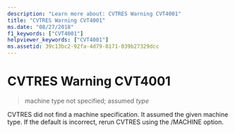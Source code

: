 ```yaml
---
description: "Learn more about: CVTRES Warning CVT4001"
title: "CVTRES Warning CVT4001"
ms.date: "08/27/2018"
f1_keywords: ["CVT4001"]
helpviewer_keywords: ["CVT4001"]
ms.assetid: 39c13bc2-92fa-4d79-8171-039b27329dcc
---
```

# CVTRES Warning CVT4001

> machine type not specified; assumed *type*

CVTRES did not find a machine specification. It assumed the given machine type. If the default is incorrect, rerun CVTRES using the /MACHINE option.
